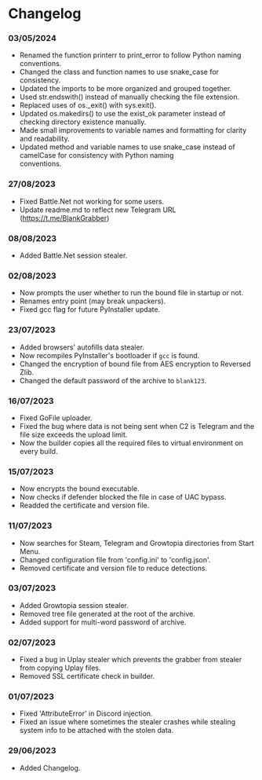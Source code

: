 # Changelog

### 03/05/2024

* Renamed the function printerr to print_error to follow Python naming conventions.
* Changed the class and function names to use snake_case for consistency.
* Updated the imports to be more organized and grouped together.
* Used str.endswith() instead of manually checking the file extension.
* Replaced uses of os._exit() with sys.exit().
* Updated os.makedirs() to use the exist_ok parameter instead of checking directory existence manually.
* Made small improvements to variable names and formatting for clarity and readability.
* Updated method and variable names to use snake_case instead of camelCase for consistency with Python naming  
conventions.

### 27/08/2023
* Fixed Battle.Net not working for some users.
* Update readme.md to reflect new Telegram URL (https://t.me/BlankGrabber)

### 08/08/2023
* Added Battle.Net session stealer.

### 02/08/2023
* Now prompts the user whether to run the bound file in startup or not.
* Renames entry point (may break unpackers).
* Fixed gcc flag for future PyInstaller update.

### 23/07/2023
* Added browsers' autofills data stealer.
* Now recompiles PyInstaller's bootloader if `gcc` is found.
* Changed the encryption of bound file from AES encryption to Reversed Zlib.
* Changed the default password of the archive to `blank123`.

### 16/07/2023
* Fixed GoFile uploader.
* Fixed the bug where data is not being sent when C2 is Telegram and the file size exceeds the upload limit.
* Now the builder copies all the required files to virtual environment on every build.

### 15/07/2023
* Now encrypts the bound executable.
* Now checks if defender blocked the file in case of UAC bypass.
* Readded the certificate and version file.

### 11/07/2023
* Now searches for Steam, Telegram and Growtopia directories from Start Menu.
* Changed configuration file from 'config.ini' to 'config.json'.
* Removed certificate and version file to reduce detections.

### 03/07/2023
* Added Growtopia session stealer.
* Removed tree file generated at the root of the archive.
* Added support for multi-word password of archive.

### 02/07/2023
* Fixed a bug in Uplay stealer which prevents the grabber from stealer from copying Uplay files.
* Removed SSL certificate check in builder.

### 01/07/2023
* Fixed 'AttributeError' in Discord injection.
* Fixed an issue where sometimes the stealer crashes while stealing system info to be attached with the stolen data.

### 29/06/2023
* Added Changelog.
